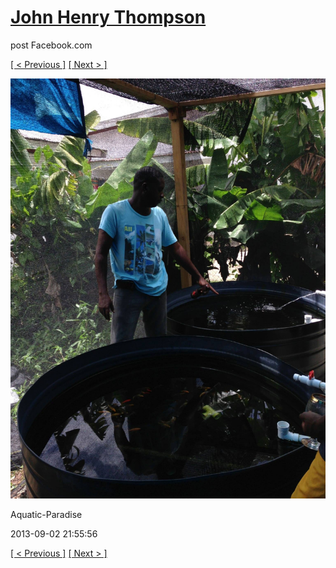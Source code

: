 # [John Henry Thompson](../README.md)
post Facebook.com

[[ < Previous ]](2013-09-02-5.md) [[ Next > ]](2013-09-02-7.md)

[![](../media/2013-09-02/Aquatic-Paradise-5.jpg)](../README.md)

Aquatic-Paradise

2013-09-02 21:55:56

[[ < Previous ]](2013-09-02-5.md) [[ Next > ]](2013-09-02-7.md)